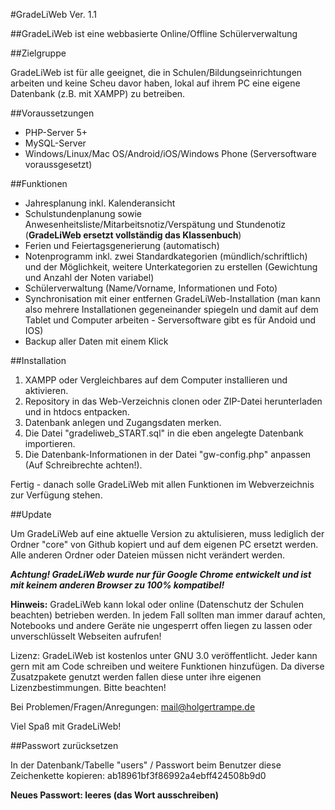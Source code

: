 #GradeLiWeb Ver. 1.1

##GradeLiWeb ist eine webbasierte Online/Offline Schülerverwaltung

##Zielgruppe

GradeLiWeb ist für alle geeignet, die in Schulen/Bildungseinrichtungen arbeiten und keine Scheu davor haben, lokal auf ihrem PC eine eigene Datenbank (z.B. mit XAMPP) zu betreiben.

##Voraussetzungen

* PHP-Server 5+
* MySQL-Server
* Windows/Linux/Mac OS/Android/iOS/Windows Phone (Serversoftware voraussgesetzt)

##Funktionen

* Jahresplanung inkl. Kalenderansicht
* Schulstundenplanung sowie Anwesenheitsliste/Mitarbeitsnotiz/Verspätung und Stundenotiz (**GradeLiWeb ersetzt vollständig das Klassenbuch**)
* Ferien und Feiertagsgenerierung (automatisch)
* Notenprogramm inkl. zwei Standardkategorien (mündlich/schriftlich) und der Möglichkeit, weitere Unterkategorien zu erstellen (Gewichtung und Anzahl der Noten variabel)
* Schülerverwaltung (Name/Vorname, Informationen und Foto)
* Synchronisation mit einer entfernen GradeLiWeb-Installation (man kann also mehrere Installationen gegeneinander spiegeln und damit auf dem Tablet und Computer arbeiten - Serversoftware gibt es für Andoid und IOS)
* Backup aller Daten mit einem Klick

##Installation

1. XAMPP oder Vergleichbares auf dem Computer installieren und aktivieren.
2. Repository in das Web-Verzeichnis clonen oder ZIP-Datei herunterladen und in htdocs entpacken.
3. Datenbank anlegen und Zugangsdaten merken.
4. Die Datei "gradeliweb_START.sql" in die eben angelegte Datenbank importieren.
5. Die Datenbank-Informationen in der Datei "gw-config.php" anpassen (Auf Schreibrechte achten!).

Fertig - danach solle GradeLiWeb mit allen Funktionen im Webverzeichnis zur Verfügung stehen.

##Update

Um GradeLiWeb auf eine aktuelle Version zu aktulisieren, muss lediglich der Ordner "core" von Github kopiert und auf dem eigenen PC ersetzt werden. Alle anderen Ordner oder Dateien müssen nicht verändert werden.

***Achtung! GradeLiWeb wurde nur für Google Chrome entwickelt und ist mit keinem anderen Browser zu 100% kompatibel!***

**Hinweis:** GradeLiWeb kann lokal oder online (Datenschutz der Schulen beachten) betrieben werden. In jedem Fall sollten man immer darauf achten, Notebooks und andere Geräte nie ungesperrt offen liegen zu lassen oder unverschlüsselt Webseiten aufrufen!

Lizenz: GradeLiWeb ist kostenlos unter GNU 3.0 veröffentlicht. Jeder kann gern mit am Code schreiben und weitere Funktionen hinzufügen. Da diverse Zusatzpakete genutzt werden fallen diese unter ihre eigenen Lizenzbestimmungen. Bitte beachten!

Bei Problemen/Fragen/Anregungen: mail@holgertrampe.de

Viel Spaß mit GradeLiWeb!

##Passwort zurücksetzen

In der Datenbank/Tabelle "users" / Passwort beim Benutzer diese Zeichenkette kopieren: ab18961bf3f86992a4ebff424508b9d0

**Neues Passwort: leeres (das Wort ausschreiben)**
